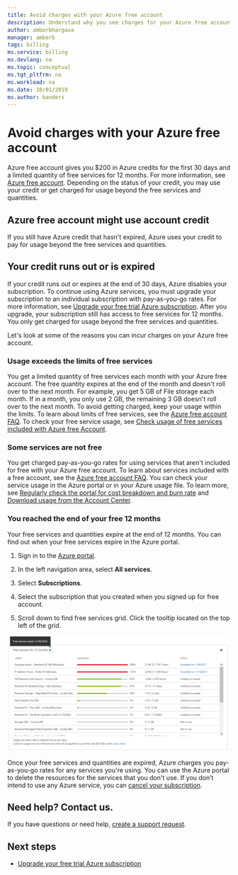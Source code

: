 ```yaml
---
title: Avoid charges with your Azure free account
description: Understand why you see charges for your Azure free account. Learn ways to avoid these charges.
author: amberbhargava
manager: amberb
tags: billing
ms.service: billing
ms.devlang: na
ms.topic: conceptual
ms.tgt_pltfrm: na
ms.workload: na
ms.date: 10/01/2019
ms.author: banders
---
```

# Avoid charges with your Azure free account

Azure free account gives you $200 in Azure credits for the first 30 days and a limited quantity of free services for 12 months. For more information, see [Azure free account](https://azure.microsoft.com/free/). Depending on the status of your credit, you may use your credit or get charged for usage beyond the free services and quantities.

## Azure free account might use account credit
If you still have Azure credit that hasn't expired, Azure uses your credit to pay for usage beyond the free services and quantities.

## Your credit runs out or is expired
If your credit runs out or expires at the end of 30 days, Azure disables your subscription. To continue using Azure services, you must upgrade your subscription to an individual subscription with pay-as-you-go rates. For more information, see [Upgrade your free trial Azure subscription](billing-upgrade-azure-subscription.md). After you upgrade, your subscription still has access to free services for 12 months. You only get charged for usage beyond the free services and quantities.

Let's look at some of the reasons you can incur charges on your Azure free account.

### Usage exceeds the limits of free services

You get a limited quantity of free services each month with your Azure free account. The free quantity expires at the end of the month and doesn't roll over to the next month. For example, you get 5 GB of File storage each month. If in a month, you only use 2 GB, the remaining 3 GB doesn't roll over to the next month. To avoid getting charged, keep your usage within the limits. To learn about limits of free services, see the [Azure free account FAQ](https://azure.microsoft.com/free/free-account-faq/). To check your free service usage, see [Check usage of free services included with Azure free Account](billing-check-free-service-usage.md).

### Some services are not free

You get charged pay-as-you-go rates for using services that aren't included for free with your Azure free account. To learn about services included with a free account, see the [Azure free account FAQ](https://azure.microsoft.com/free/free-account-faq/). You can check your service usage in the Azure portal or in your Azure usage file. To learn more, see [Regularly check the portal for cost breakdown and burn rate](billing-getting-started.md#costs) and [Download usage from the Account Center](billing-download-azure-invoice-daily-usage-date.md).

### You reached the end of your free 12 months

Your free services and quantities expire at the end of 12 months. You can find out when your free services expire in the Azure portal.

1. Sign in to the [Azure portal](https://portal.azure.com).

2. In the left navigation area, select **All services**.

3.	Select **Subscriptions**.

4.	Select the subscription that you created when you signed up for free account.

5.  Scroll down to find free services grid. Click the tooltip located on the top left of the grid.

![Screenshot that shows where to find out when your free account benefits expire](./media/billing-avoid-charges-free-account/freeaccount-benefits-expiration-date.png)


Once your free services and quantities are expired, Azure charges you pay-as-you-go rates for any services you're using. You can use the Azure portal to delete the resources for the services that you don't use. If you don’t intend to use any Azure service, you can [cancel your subscription](billing-how-to-cancel-azure-subscription.md).

## Need help? Contact us.

If you have questions or need help,  [create a support request](https://go.microsoft.com/fwlink/?linkid=2083458).

## Next steps
- [Upgrade your free trial Azure subscription](billing-upgrade-azure-subscription.md)
